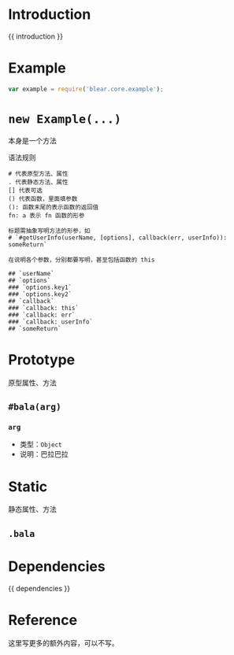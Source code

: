 # Introduction
{{ introduction }}





# Example
```js
var example = require('blear.core.example');
```




# `new Example(...)`
本身是一个方法


语法规则
```text
# 代表原型方法、属性
. 代表静态方法、属性
[] 代表可选
() 代表函数，里面填参数
(): 函数末尾的表示函数的返回值
fn: a 表示 fn 函数的形参 

标题需抽象写明方法的形参，如
# `#getUserInfo(userName, [options], callback(err, userInfo)): someReturn`

在说明各个参数，分别都要写明，甚至包括函数的 this

## `userName`
## `options`
### `options.key1`
### `options.key2`
## `callback`
### `callback: this`
### `callback: err`
### `callback: userInfo`
## `someReturn`
```




# Prototype
原型属性、方法

## `#bala(arg)`

### `arg`
- 类型：`Object`
- 说明：巴拉巴拉






# Static
静态属性、方法


## `.bala`





# Dependencies
{{ dependencies }}





# Reference
这里写更多的额外内容，可以不写。

